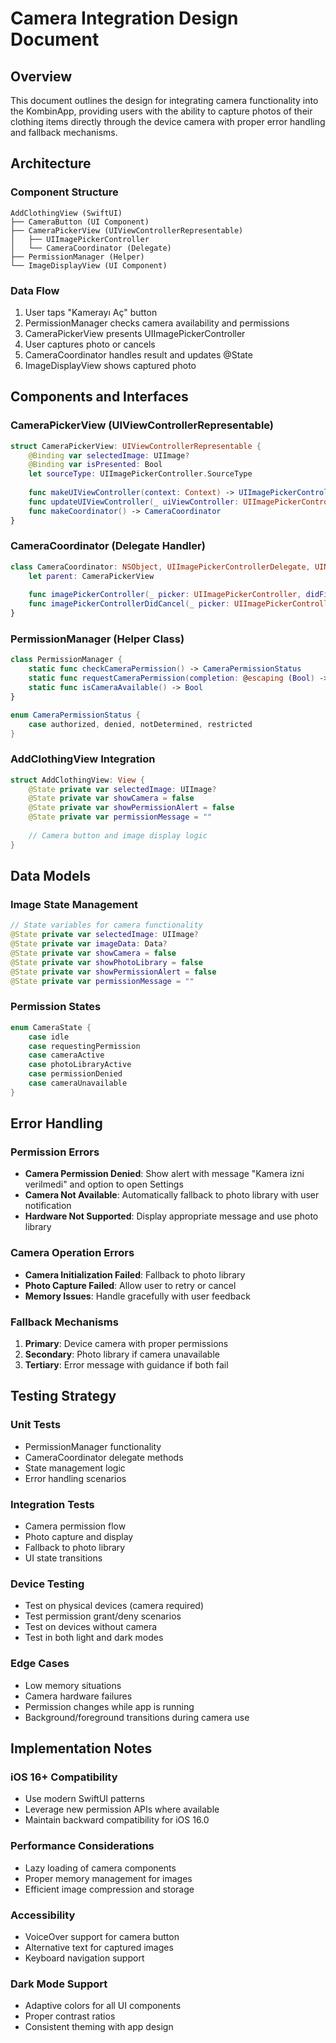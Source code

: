 # Camera Integration Design Document

## Overview

This document outlines the design for integrating camera functionality into the KombinApp, providing users with the ability to capture photos of their clothing items directly through the device camera with proper error handling and fallback mechanisms.

## Architecture

### Component Structure
```
AddClothingView (SwiftUI)
├── CameraButton (UI Component)
├── CameraPickerView (UIViewControllerRepresentable)
│   ├── UIImagePickerController
│   └── CameraCoordinator (Delegate)
├── PermissionManager (Helper)
└── ImageDisplayView (UI Component)
```

### Data Flow
1. User taps "Kamerayı Aç" button
2. PermissionManager checks camera availability and permissions
3. CameraPickerView presents UIImagePickerController
4. User captures photo or cancels
5. CameraCoordinator handles result and updates @State
6. ImageDisplayView shows captured photo

## Components and Interfaces

### CameraPickerView (UIViewControllerRepresentable)
```swift
struct CameraPickerView: UIViewControllerRepresentable {
    @Binding var selectedImage: UIImage?
    @Binding var isPresented: Bool
    let sourceType: UIImagePickerController.SourceType
    
    func makeUIViewController(context: Context) -> UIImagePickerController
    func updateUIViewController(_ uiViewController: UIImagePickerController, context: Context)
    func makeCoordinator() -> CameraCoordinator
}
```

### CameraCoordinator (Delegate Handler)
```swift
class CameraCoordinator: NSObject, UIImagePickerControllerDelegate, UINavigationControllerDelegate {
    let parent: CameraPickerView
    
    func imagePickerController(_ picker: UIImagePickerController, didFinishPickingMediaWithInfo info: [UIImagePickerController.InfoKey : Any])
    func imagePickerControllerDidCancel(_ picker: UIImagePickerController)
}
```

### PermissionManager (Helper Class)
```swift
class PermissionManager {
    static func checkCameraPermission() -> CameraPermissionStatus
    static func requestCameraPermission(completion: @escaping (Bool) -> Void)
    static func isCameraAvailable() -> Bool
}

enum CameraPermissionStatus {
    case authorized, denied, notDetermined, restricted
}
```

### AddClothingView Integration
```swift
struct AddClothingView: View {
    @State private var selectedImage: UIImage?
    @State private var showCamera = false
    @State private var showPermissionAlert = false
    @State private var permissionMessage = ""
    
    // Camera button and image display logic
}
```

## Data Models

### Image State Management
```swift
// State variables for camera functionality
@State private var selectedImage: UIImage?
@State private var imageData: Data?
@State private var showCamera = false
@State private var showPhotoLibrary = false
@State private var showPermissionAlert = false
@State private var permissionMessage = ""
```

### Permission States
```swift
enum CameraState {
    case idle
    case requestingPermission
    case cameraActive
    case photoLibraryActive
    case permissionDenied
    case cameraUnavailable
}
```

## Error Handling

### Permission Errors
- **Camera Permission Denied**: Show alert with message "Kamera izni verilmedi" and option to open Settings
- **Camera Not Available**: Automatically fallback to photo library with user notification
- **Hardware Not Supported**: Display appropriate message and use photo library

### Camera Operation Errors
- **Camera Initialization Failed**: Fallback to photo library
- **Photo Capture Failed**: Allow user to retry or cancel
- **Memory Issues**: Handle gracefully with user feedback

### Fallback Mechanisms
1. **Primary**: Device camera with proper permissions
2. **Secondary**: Photo library if camera unavailable
3. **Tertiary**: Error message with guidance if both fail

## Testing Strategy

### Unit Tests
- PermissionManager functionality
- CameraCoordinator delegate methods
- State management logic
- Error handling scenarios

### Integration Tests
- Camera permission flow
- Photo capture and display
- Fallback to photo library
- UI state transitions

### Device Testing
- Test on physical devices (camera required)
- Test permission grant/deny scenarios
- Test on devices without camera
- Test in both light and dark modes

### Edge Cases
- Low memory situations
- Camera hardware failures
- Permission changes while app is running
- Background/foreground transitions during camera use

## Implementation Notes

### iOS 16+ Compatibility
- Use modern SwiftUI patterns
- Leverage new permission APIs where available
- Maintain backward compatibility for iOS 16.0

### Performance Considerations
- Lazy loading of camera components
- Proper memory management for images
- Efficient image compression and storage

### Accessibility
- VoiceOver support for camera button
- Alternative text for captured images
- Keyboard navigation support

### Dark Mode Support
- Adaptive colors for all UI components
- Proper contrast ratios
- Consistent theming with app design